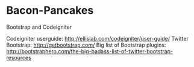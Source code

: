 Bacon-Pancakes
==============

Bootstrap and Codeigniter
 
Codeigniter userguide: http://ellislab.com/codeigniter/user-guide/
Twitter Bootstrap: http://getbootstrap.com/
Big list of Bootstrap plugins: http://bootstraphero.com/the-big-badass-list-of-twitter-bootstrap-resources
